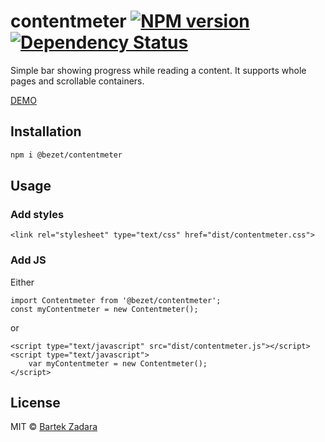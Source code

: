 # contentmeter [![NPM version][npm-image]][npm-url] [![Dependency Status][daviddm-image]][daviddm-url]
Simple bar showing progress while reading a content. It supports whole pages and scrollable containers.

[DEMO](https://bezet.github.io/contentmeter/)

## Installation

```bash
npm i @bezet/contentmeter
```


## Usage
### Add styles
`<link rel="stylesheet" type="text/css" href="dist/contentmeter.css">`

### Add JS
Either
```
import Contentmeter from '@bezet/contentmeter';
const myContentmeter = new Contentmeter();
```

or
```
<script type="text/javascript" src="dist/contentmeter.js"></script>
<script type="text/javascript">
    var myContentmeter = new Contentmeter();
</script>
```

## License

MIT © [Bartek Zadara](github.com/bezet)


[npm-image]: https://badge.fury.io/js/%40bezet%2Fcontentmeter.svg
[npm-url]: https://npmjs.org/package/@bezet/contentmeter
[daviddm-image]: https://david-dm.org/bezet/contentmeter.svg?theme=shields.io
[daviddm-url]: https://david-dm.org/bezet/contentmeter
